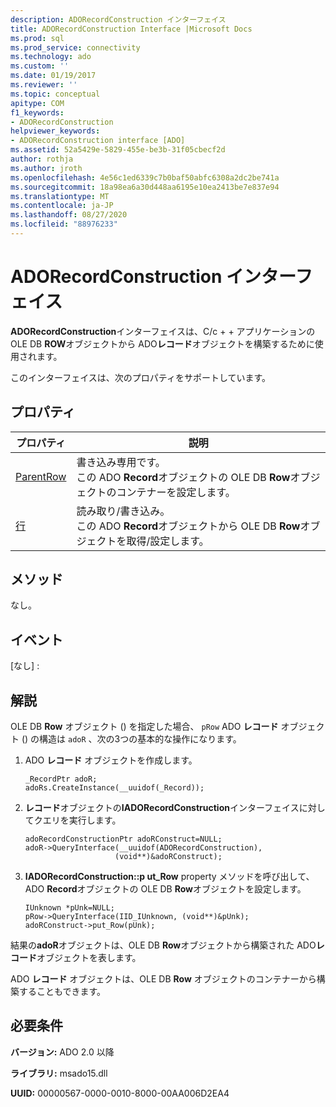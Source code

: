 ```yaml
---
description: ADORecordConstruction インターフェイス
title: ADORecordConstruction Interface |Microsoft Docs
ms.prod: sql
ms.prod_service: connectivity
ms.technology: ado
ms.custom: ''
ms.date: 01/19/2017
ms.reviewer: ''
ms.topic: conceptual
apitype: COM
f1_keywords:
- ADORecordConstruction
helpviewer_keywords:
- ADORecordConstruction interface [ADO]
ms.assetid: 52a5429e-5829-455e-be3b-31f05cbecf2d
author: rothja
ms.author: jroth
ms.openlocfilehash: 4e56c1ed6339c7b0baf50abfc6308a2dc2be741a
ms.sourcegitcommit: 18a98ea6a30d448aa6195e10ea2413be7e837e94
ms.translationtype: MT
ms.contentlocale: ja-JP
ms.lasthandoff: 08/27/2020
ms.locfileid: "88976233"
---
```

# <a name="adorecordconstruction-interface"></a>ADORecordConstruction インターフェイス
**ADORecordConstruction**インターフェイスは、C/c + + アプリケーションの OLE DB **ROW**オブジェクトから ADO**レコード**オブジェクトを構築するために使用されます。  
  
 このインターフェイスは、次のプロパティをサポートしています。  
  
## <a name="properties"></a>プロパティ  
  
|プロパティ|説明|  
|-|-|  
|[ParentRow](./parentrow-property-ado.md)|書き込み専用です。<br />この ADO **Record**オブジェクトの OLE DB **Row**オブジェクトのコンテナーを設定します。|  
|[行](./row-property-ado.md)|読み取り/書き込み。<br />この ADO **Record**オブジェクトから OLE DB **Row**オブジェクトを取得/設定します。|  
  
## <a name="methods"></a>メソッド  
 なし。  
  
## <a name="events"></a>イベント  
 [なし] :  
  
## <a name="remarks"></a>解説  
 OLE DB **Row** オブジェクト () を指定した場合、 `pRow` ADO **レコード** オブジェクト () の構造は `adoR` 、次の3つの基本的な操作になります。  
  
1.  ADO **レコード** オブジェクトを作成します。  
  
    ```  
    _RecordPtr adoR;  
    adoRs.CreateInstance(__uuidof(_Record));  
    ```  
  
2.  **レコード**オブジェクトの**IADORecordConstruction**インターフェイスに対してクエリを実行します。  
  
    ```  
    adoRecordConstructionPtr adoRConstruct=NULL;  
    adoR->QueryInterface(__uuidof(ADORecordConstruction),  
                        (void**)&adoRConstruct);  
    ```  
  
3.  **IADORecordConstruction::p ut_Row** property メソッドを呼び出して、ADO **Record**オブジェクトの OLE DB **Row**オブジェクトを設定します。  
  
    ```  
    IUnknown *pUnk=NULL;  
    pRow->QueryInterface(IID_IUnknown, (void**)&pUnk);  
    adoRConstruct->put_Row(pUnk);  
    ```  
  
 結果の**adoR**オブジェクトは、OLE DB **Row**オブジェクトから構築された ADO**レコード**オブジェクトを表します。  
  
 ADO **レコード** オブジェクトは、OLE DB **Row** オブジェクトのコンテナーから構築することもできます。  
  
## <a name="requirements"></a>必要条件  
 **バージョン:** ADO 2.0 以降  
  
 **ライブラリ:** msado15.dll  
  
 **UUID:** 00000567-0000-0010-8000-00AA006D2EA4